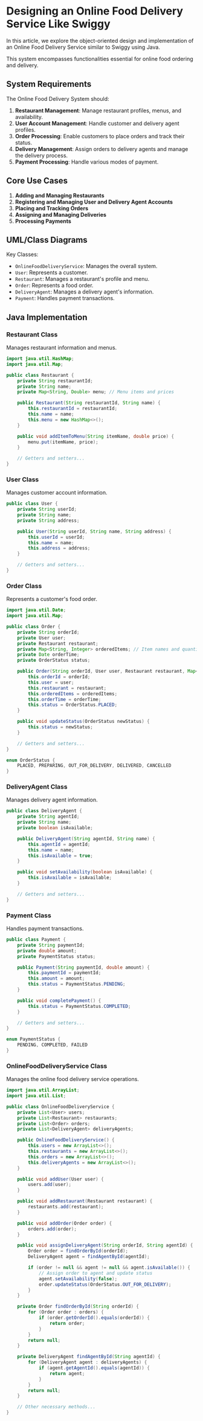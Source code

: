 # Designing an Online Food Delivery Service Like Swiggy

In this article, we explore the object-oriented design and implementation of an Online Food Delivery Service similar to Swiggy using Java. 

This system encompasses functionalities essential for online food ordering and delivery.

## System Requirements

The Online Food Delivery System should:

1. **Restaurant Management**: Manage restaurant profiles, menus, and availability.
2. **User Account Management**: Handle customer and delivery agent profiles.
3. **Order Processing**: Enable customers to place orders and track their status.
4. **Delivery Management**: Assign orders to delivery agents and manage the delivery process.
5. **Payment Processing**: Handle various modes of payment.

## Core Use Cases

1. **Adding and Managing Restaurants**
2. **Registering and Managing User and Delivery Agent Accounts**
3. **Placing and Tracking Orders**
4. **Assigning and Managing Deliveries**
5. **Processing Payments**

## UML/Class Diagrams

Key Classes:

- `OnlineFoodDeliveryService`: Manages the overall system.
- `User`: Represents a customer.
- `Restaurant`: Manages a restaurant's profile and menu.
- `Order`: Represents a food order.
- `DeliveryAgent`: Manages a delivery agent's information.
- `Payment`: Handles payment transactions.

## Java Implementation

### Restaurant Class

Manages restaurant information and menus.

```java
import java.util.HashMap;
import java.util.Map;

public class Restaurant {
    private String restaurantId;
    private String name;
    private Map<String, Double> menu; // Menu items and prices

    public Restaurant(String restaurantId, String name) {
        this.restaurantId = restaurantId;
        this.name = name;
        this.menu = new HashMap<>();
    }

    public void addItemToMenu(String itemName, double price) {
        menu.put(itemName, price);
    }

    // Getters and setters...
}
```
### User Class
Manages customer account information.
```java
public class User {
    private String userId;
    private String name;
    private String address;

    public User(String userId, String name, String address) {
        this.userId = userId;
        this.name = name;
        this.address = address;
    }

    // Getters and setters...
}
```
### Order Class
Represents a customer's food order.
```java
import java.util.Date;
import java.util.Map;

public class Order {
    private String orderId;
    private User user;
    private Restaurant restaurant;
    private Map<String, Integer> orderedItems; // Item names and quantities
    private Date orderTime;
    private OrderStatus status;

    public Order(String orderId, User user, Restaurant restaurant, Map<String, Integer> orderedItems, Date orderTime) {
        this.orderId = orderId;
        this.user = user;
        this.restaurant = restaurant;
        this.orderedItems = orderedItems;
        this.orderTime = orderTime;
        this.status = OrderStatus.PLACED;
    }

    public void updateStatus(OrderStatus newStatus) {
        this.status = newStatus;
    }

    // Getters and setters...
}

enum OrderStatus {
    PLACED, PREPARING, OUT_FOR_DELIVERY, DELIVERED, CANCELLED
}
```
### DeliveryAgent Class
Manages delivery agent information.
```java
public class DeliveryAgent {
    private String agentId;
    private String name;
    private boolean isAvailable;

    public DeliveryAgent(String agentId, String name) {
        this.agentId = agentId;
        this.name = name;
        this.isAvailable = true;
    }

    public void setAvailability(boolean isAvailable) {
        this.isAvailable = isAvailable;
    }

    // Getters and setters...
}
```
### Payment Class
Handles payment transactions.
```java
public class Payment {
    private String paymentId;
    private double amount;
    private PaymentStatus status;

    public Payment(String paymentId, double amount) {
        this.paymentId = paymentId;
        this.amount = amount;
        this.status = PaymentStatus.PENDING;
    }

    public void completePayment() {
        this.status = PaymentStatus.COMPLETED;
    }

    // Getters and setters...
}

enum PaymentStatus {
    PENDING, COMPLETED, FAILED
}
```
### OnlineFoodDeliveryService Class
Manages the online food delivery service operations.
```java
import java.util.ArrayList;
import java.util.List;

public class OnlineFoodDeliveryService {
    private List<User> users;
    private List<Restaurant> restaurants;
    private List<Order> orders;
    private List<DeliveryAgent> deliveryAgents;

    public OnlineFoodDeliveryService() {
        this.users = new ArrayList<>();
        this.restaurants = new ArrayList<>();
        this.orders = new ArrayList<>();
        this.deliveryAgents = new ArrayList<>();
    }

    public void addUser(User user) {
        users.add(user);
    }

    public void addRestaurant(Restaurant restaurant) {
        restaurants.add(restaurant);
    }

    public void addOrder(Order order) {
        orders.add(order);
    }

    public void assignDeliveryAgent(String orderId, String agentId) {
        Order order = findOrderById(orderId);
        DeliveryAgent agent = findAgentById(agentId);

        if (order != null && agent != null && agent.isAvailable()) {
            // Assign order to agent and update status
            agent.setAvailability(false);
            order.updateStatus(OrderStatus.OUT_FOR_DELIVERY);
        }
    }

    private Order findOrderById(String orderId) {
        for (Order order : orders) {
            if (order.getOrderId().equals(orderId)) {
                return order;
            }
        }
        return null;
    }

    private DeliveryAgent findAgentById(String agentId) {
        for (DeliveryAgent agent : deliveryAgents) {
            if (agent.getAgentId().equals(agentId)) {
                return agent;
            }
        }
        return null;
    }

    // Other necessary methods...
}
```